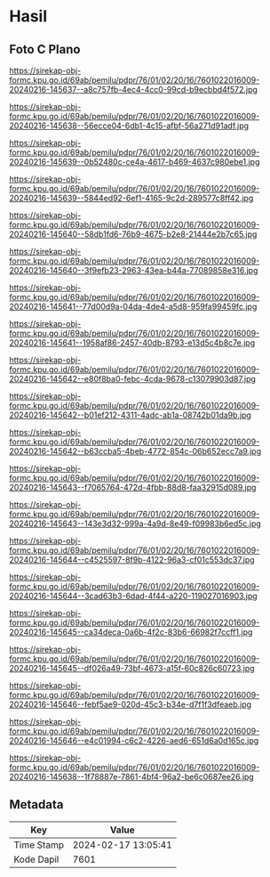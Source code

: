 # Hasil

## Foto C Plano

https://sirekap-obj-formc.kpu.go.id/69ab/pemilu/pdpr/76/01/02/20/16/7601022016009-20240216-145637--a8c757fb-4ec4-4cc0-99cd-b9ecbbd4f572.jpg

https://sirekap-obj-formc.kpu.go.id/69ab/pemilu/pdpr/76/01/02/20/16/7601022016009-20240216-145638--56ecce04-6db1-4c15-afbf-56a271d91adf.jpg

https://sirekap-obj-formc.kpu.go.id/69ab/pemilu/pdpr/76/01/02/20/16/7601022016009-20240216-145639--0b52480c-ce4a-4617-b469-4637c980ebe1.jpg

https://sirekap-obj-formc.kpu.go.id/69ab/pemilu/pdpr/76/01/02/20/16/7601022016009-20240216-145639--5844ed92-6ef1-4165-9c2d-289577c8ff42.jpg

https://sirekap-obj-formc.kpu.go.id/69ab/pemilu/pdpr/76/01/02/20/16/7601022016009-20240216-145640--58db1fd6-76b9-4675-b2e8-21444e2b7c65.jpg

https://sirekap-obj-formc.kpu.go.id/69ab/pemilu/pdpr/76/01/02/20/16/7601022016009-20240216-145640--3f9efb23-2963-43ea-b44a-77089858e316.jpg

https://sirekap-obj-formc.kpu.go.id/69ab/pemilu/pdpr/76/01/02/20/16/7601022016009-20240216-145641--77d00d9a-04da-4de4-a5d8-959fa99459fc.jpg

https://sirekap-obj-formc.kpu.go.id/69ab/pemilu/pdpr/76/01/02/20/16/7601022016009-20240216-145641--1958af86-2457-40db-8793-e13d5c4b8c7e.jpg

https://sirekap-obj-formc.kpu.go.id/69ab/pemilu/pdpr/76/01/02/20/16/7601022016009-20240216-145642--e80f8ba0-febc-4cda-9678-c13079903d87.jpg

https://sirekap-obj-formc.kpu.go.id/69ab/pemilu/pdpr/76/01/02/20/16/7601022016009-20240216-145642--b01ef212-4311-4adc-ab1a-08742b01da9b.jpg

https://sirekap-obj-formc.kpu.go.id/69ab/pemilu/pdpr/76/01/02/20/16/7601022016009-20240216-145642--b63ccba5-4beb-4772-854c-06b652ecc7a9.jpg

https://sirekap-obj-formc.kpu.go.id/69ab/pemilu/pdpr/76/01/02/20/16/7601022016009-20240216-145643--f7065764-472d-4fbb-88d8-faa32915d089.jpg

https://sirekap-obj-formc.kpu.go.id/69ab/pemilu/pdpr/76/01/02/20/16/7601022016009-20240216-145643--143e3d32-999a-4a9d-8e49-f09983b6ed5c.jpg

https://sirekap-obj-formc.kpu.go.id/69ab/pemilu/pdpr/76/01/02/20/16/7601022016009-20240216-145644--c4525597-8f9b-4122-96a3-cf01c553dc37.jpg

https://sirekap-obj-formc.kpu.go.id/69ab/pemilu/pdpr/76/01/02/20/16/7601022016009-20240216-145644--3cad63b3-6dad-4f44-a220-119027016903.jpg

https://sirekap-obj-formc.kpu.go.id/69ab/pemilu/pdpr/76/01/02/20/16/7601022016009-20240216-145645--ca34deca-0a6b-4f2c-83b6-66982f7ccff1.jpg

https://sirekap-obj-formc.kpu.go.id/69ab/pemilu/pdpr/76/01/02/20/16/7601022016009-20240216-145645--df026a49-73bf-4673-a15f-60c826c60723.jpg

https://sirekap-obj-formc.kpu.go.id/69ab/pemilu/pdpr/76/01/02/20/16/7601022016009-20240216-145646--febf5ae9-020d-45c3-b34e-d7f1f3dfeaeb.jpg

https://sirekap-obj-formc.kpu.go.id/69ab/pemilu/pdpr/76/01/02/20/16/7601022016009-20240216-145646--e4c01994-c6c2-4226-aed6-651d6a0d165c.jpg

https://sirekap-obj-formc.kpu.go.id/69ab/pemilu/pdpr/76/01/02/20/16/7601022016009-20240216-145638--1f78887e-7861-4bf4-96a2-be6c0687ee26.jpg


## Metadata

| Key        | Value               |
| ---------- | ------------------- |
| Time Stamp | 2024-02-17 13:05:41 |
| Kode Dapil | 7601                |



